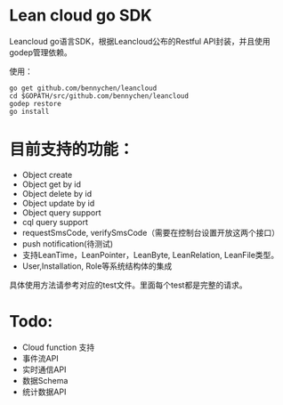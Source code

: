 # Lean cloud go SDK

Leancloud go语言SDK，根据Leancloud公布的Restful API封装，并且使用godep管理依赖。

使用：

```shell
go get github.com/bennychen/leancloud
cd $GOPATH/src/github.com/bennychen/leancloud
godep restore
go install
```

# 目前支持的功能：

- Object create
- Object get by id
- Object delete by id
- Object update by id
- Object query support
- cql query support
- requestSmsCode, verifySmsCode（需要在控制台设置开放这两个接口）
- push notification(待测试)
- 支持LeanTime，LeanPointer，LeanByte, LeanRelation, LeanFile类型。
- User,Installation, Role等系统结构体的集成

具体使用方法请参考对应的test文件。里面每个test都是完整的请求。


# Todo:

- Cloud function 支持
- 事件流API
- 实时通信API
- 数据Schema
- 统计数据API
